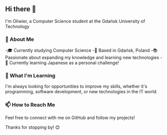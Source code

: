 ## Hi there 👋
I'm Oliwier, a Computer Science student at the Gdańsk University of Technology
### 🚀 About Me

-🎓 Currently studying Computer Science
-📍 Based in Gdańsk, Poland
-📚 Passionate about expanding my knowledge and learning new technologies
-🎌 Currently learning Japanese as a personal challenge!
### 🌱 What I'm Learning

I'm always looking for opportunities to improve my skills, whether it's programming, software development, or new technologies in the IT world.

### 📫 How to Reach Me

Feel free to connect with me on GitHub and follow my projects!

Thanks for stopping by! 😊


<!--
**ol1c/ol1c** is a ✨ _special_ ✨ repository because its `README.md` (this file) appears on your GitHub profile.

Here are some ideas to get you started:

- 🔭 I’m currently working on ...
- 🌱 I’m currently learning ...
- 👯 I’m looking to collaborate on ...
- 🤔 I’m looking for help with ...
- 💬 Ask me about ...
- 📫 How to reach me: ...
- 😄 Pronouns: ...
- ⚡ Fun fact: ...
-->
